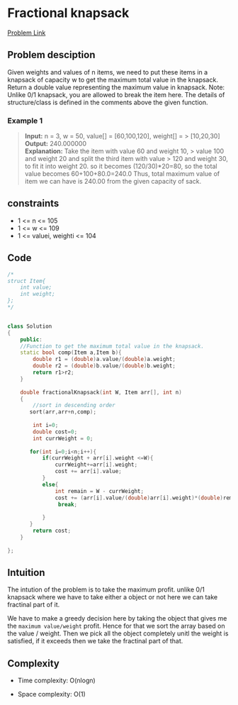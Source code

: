 # Fractional knapsack
[Problem Link](https://www.geeksforgeeks.org/problems/fractional-knapsack-1587115620/1)

## Problem desciption 
Given weights and values of n items, we need to put these items in a knapsack of capacity w to get the maximum total value in the knapsack. Return a double value representing the maximum value in knapsack.
Note: Unlike 0/1 knapsack, you are allowed to break the item here. The details of structure/class is defined in the comments above the given function.

### Example 1
> **Input:** n = 3, w = 50, value[] = [60,100,120], weight[] = > [10,20,30]<br>
> **Output:** 240.000000<br>
> **Explanation:** Take the item with value 60 and weight 10, > value 100 and weight 20 and split the third item with value > 120 and weight 30, to fit it into weight 20. so it becomes (120/30)*20=80, so the total value becomes 60+100+80.0=240.0 Thus, total maximum value of item we can have is 240.00 from  the given capacity of sack. <br>

## constraints

* 1 <= n <= 105
* 1 <= w <= 109
* 1 <= valuei, weighti <= 104

## Code
```cpp
/*
struct Item{
    int value;
    int weight;
};
*/


class Solution
{
    public:
    //Function to get the maximum total value in the knapsack.
    static bool comp(Item a,Item b){
        double r1 = (double)a.value/(double)a.weight;
        double r2 = (double)b.value/(double)b.weight;
        return r1>r2;
    }
    
    double fractionalKnapsack(int W, Item arr[], int n)
    {
        //sort in descending order 
       sort(arr,arr+n,comp);
        
        int i=0;
        double cost=0;
        int currWeight = 0;
        
       for(int i=0;i<n;i++){
           if(currWeight + arr[i].weight <=W){
               currWeight+=arr[i].weight;
               cost += arr[i].value;
           }
           else{
               int remain = W - currWeight;
               cost += (arr[i].value/(double)arr[i].weight)*(double)remain;
                break;
               
           }
       }
        return cost;
    }
        
};

```

## Intuition
The intution of the problem is to take the maximum profit. unlike 0/1 knapsack where we have to take either a object or not here we can take fractinal part of it. 

We have to make a greedy decision here by taking the object that gives me the ```maximum value/weight``` profit. Hence for that we sort the array based on the value / weight. Then we pick all the object completely unitl the weight is satisfied, if it exceeds then we take the fractinal part of that.


## Complexity
- Time complexity: O(nlogn)


- Space complexity: O(1)
